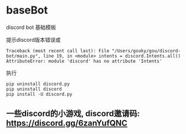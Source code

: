 # baseBot
discord bot 基础模板

提示discord版本错误或

`
Traceback (most recent call last):
  File "/Users/gouky/gou/discord-bot/main.py", line 19, in <module>
    intents = discord.Intents.all()
AttributeError: module 'discord' has no attribute 'Intents'
`

执行
```shell
pip uninstall discord.py
pip uninstall discord
pip install -U discord.py 
```
## 一些discord的小游戏, discord邀请码: https://discord.gg/6zanYufQNC

